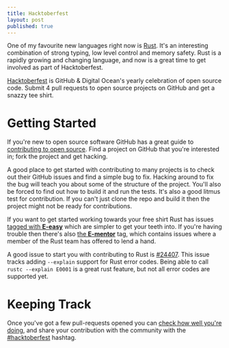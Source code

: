 ```yaml
---
title: Hacktoberfest
layout: post
published: true
---
```


One of my favourite new languages right now is [Rust](http://rust-lang.org/). It's an interesting combination of strong typing, low level control and memory safety. Rust is a rapidly growing and changing language, and now is a great time to get involved as part of Hacktoberfest.

[Hacktoberfest](https://hacktoberfest.digitalocean.com/) is GitHub & Digital Ocean's yearly celebration of open source code. Submit 4 pull requests to open source projects on GitHub and get a snazzy tee shirt.

# Getting Started

If you're new to open source software GitHub has a great guide to [contributing to open source](https://guides.github.com/activities/contributing-to-open-source/). Find a project on GitHub that you're interested in; fork the project and get hacking.

A good place to get started with contributing to many projects is to check out their GitHub issues and find a simple bug to fix. Hacking around to fix the bug will teach you about some of the structure of the project. You'll also be forced to find out how to build it and run the tests. It's also a good litmus test for contribution. If you can't just clone the repo and build it then the project might not be ready for contributions.

If you want to get started working towards your free shirt Rust has issues [tagged with **E-easy**](https://github.com/rust-lang/rust/labels/E-easy) which are simpler to get your teeth into. If you're having trouble then there's also [the **E-mentor**](https://github.com/rust-lang/rust/labels/E-mentor) tag, which contains issues where a member of the Rust team has offered to lend a hand.

A good issue to start you with contributing to Rust is [#24407](https://github.com/rust-lang/rust/issues/24407). This issue tracks adding `--explain` support for Rust error codes. Being able to call `rustc --explain E0001` is a great rust feature, but not all error codes are supported yet. 

# Keeping Track

Once you've got a few pull-requests opened you can [check how well you're doing](http://hf.heidilabs.com/), and share your contribution with the community with the [#hacktoberfest](https://twitter.com/hashtag/hacktoberfest) hashtag.